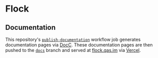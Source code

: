 # Flock

## Documentation

This repository's [`publish-documentation`](https://github.com/qasim/Flock/blob/main/.github/workflows/ci.yml) workflow job generates documentation pages via [DocC](https://www.swift.org/documentation/docc/). These documentation pages are then pushed to the [`docs`](https://github.com/qasim/Flock/tree/docs/Documentation/Flock.doccarchive) branch and served at [flock.qas.im](https://flock.qas.im/) via [Vercel](https://vercel.com/).